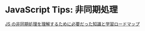 # JavaScript Tips: 非同期処理

[JS の非同期処理を理解するために必要だった知識と学習ロードマップ](https://zenn.dev/estra/articles/js-async-programming-roadmap)
